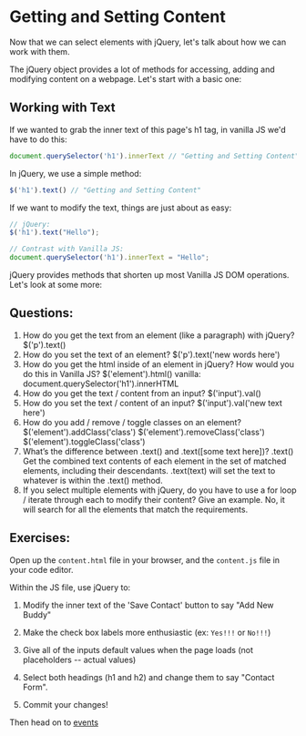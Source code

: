 # Getting and Setting Content

Now that we can select elements with jQuery, let's talk about how we can work with them.

The jQuery object provides a lot of methods for accessing, adding and modifying content on a webpage. Let's start with a basic one:

## Working with Text

If we wanted to grab the inner text of this page's h1 tag, in vanilla JS we'd have to do this:

```JavaScript
document.querySelector('h1').innerText // "Getting and Setting Content"
```

In jQuery, we use a simple method:

```JavaScript
$('h1').text() // "Getting and Setting Content"
```

If we want to modify the text, things are just about as easy:

```JavaScript
// jQuery:
$('h1').text("Hello");

// Contrast with Vanilla JS:
document.querySelector('h1').innerText = "Hello";
```

jQuery provides methods that shorten up most Vanilla JS DOM operations. Let's look at some more:

## Questions:
1. How do you get the text from an element (like a paragraph) with jQuery?
  $('p').text()
2. How do you set the text of an element?
  $('p').text('new words here')
3. How do you get the html inside of an element in jQuery? How would you do this in Vanilla JS?
  $('element').html()  vanilla: document.querySelector('h1').innerHTML
4. How do you get the text / content from an input?
  $('input').val()
5. How do you set the text / content of an input?
  $('input').val('new text here')
6. How do you add / remove / toggle classes on an element?
  $('element').addClass('class')
  $('element').removeClass('class')
  $('element').toggleClass('class')
7. What’s the difference between .text() and .text([some text here])?
  .text() Get the combined text contents of each element in the set of matched elements, including their descendants.
  .text(text) will set the text to whatever is within the .text() method.
8. If you select multiple elements with jQuery, do you have to use a for loop / iterate through each to modify their content? Give an example.
    No, it will search for all the elements that match the requirements.

## Exercises:
Open up the `content.html` file in your browser, and the `content.js` file in your code editor.

Within the JS file, use jQuery to:
1. Modify the inner text of the 'Save Contact' button to say "Add New Buddy"

2. Make the check box labels more enthusiastic (ex: `Yes!!!` or `No!!!`)
3. Give all of the inputs default values when the page loads (not placeholders -- actual values)
4. Select both headings (h1 and h2) and change them to say "Contact Form".
5. Commit your changes!

Then head on to [events](../part-3-events)

